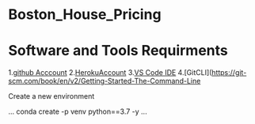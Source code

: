# Boston_House_Pricing
# Software and Tools Requirments

1.[github Acccount](https://github.com)
2.[HerokuAccount](https://heroku.com)
3.[VS Code IDE](https://code.visualstudio.com/)
4.[GitCLI](https://git-scm.com/book/en/v2/Getting-Started-The-Command-Line

Create a new environment

...
conda create -p venv python==3.7 -y
...